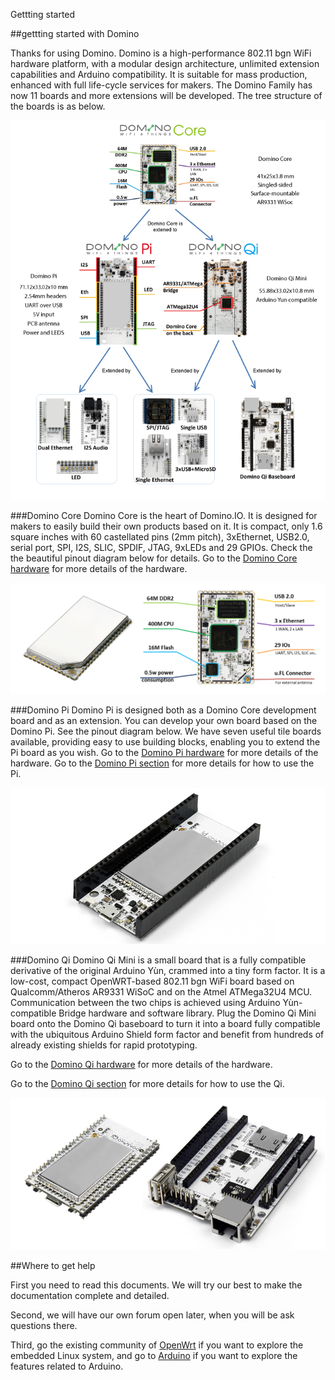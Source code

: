 Gettting started

##gettting started with Domino

Thanks for using Domino. Domino is a high-performance 802.11 bgn WiFi hardware platform, with a modular design architecture, unlimited extension capabilities and Arduino compatibility. It is suitable for mass production, enhanced with full life-cycle services for makers.
The Domino Family has now 11 boards and more extensions will be developed. The tree structure of the boards is as below.

![Domono family](tree.png)

###Domino Core
Domino Core is the heart of Domino.IO. It is designed for makers to easily build their own products based on it. It is compact, only 1.6 square inches with 60 castellated pins (2mm pitch), 3xEthernet, USB2.0, serial port, SPI, I2S, SLIC, SPDIF, JTAG, 9xLEDs and 29 GPIOs. Check the the beautiful pinout diagram below for details.
Go to the [Domino Core hardware](hardware/core/) for more details of the hardware.

![Domino Core](core.png)

###Domino Pi
Domino Pi is designed both as a Domino Core development board and as an extension. You can develop your own board based on the Domino Pi. See the pinout diagram below. We have seven useful tile boards available, providing easy to use building blocks, enabling you to extend the Pi board as you wish.
Go to the [Domino Pi hardware](hardware/pi/) for more details of the hardware.
Go to the [Domino Pi section](pi/) for more details for how to use the Pi.

![Domino Pi](domino-pi.png)

###Domino Qi
Domino Qi Mini is a small board that is a fully compatible derivative of the original Arduino Yùn, crammed into a tiny form factor. It is a low-cost, compact OpenWRT-based 802.11 bgn WiFi board based on Qualcomm/Atheros AR9331 WiSoC and on the Atmel ATMega32U4 MCU. Communication between the two chips is achieved using Arduino Yùn-compatible Bridge hardware and software library.
Plug the Domino Qi Mini board onto the Domino Qi baseboard to turn it into a board fully compatible with the ubiquitous Arduino Shield form factor and benefit from hundreds of already existing shields for rapid prototyping.

Go to the [Domino Qi hardware](hardware/qi/) for more details of the hardware.

Go to the [Domino Qi section](qi/) for more details for how to use the Qi.

![Domino Pi](domino-qi.png)

##Where to get help

First you need to read this documents. We will try our best to make the documentation complete and detailed. 

Second, we will have our own forum open later, when you will be ask questions there.

Third, go the existing community of [OpenWrt](http://www.openwrt.org) if you want to explore the embedded Linux system, and go to [Arduino](http://arduino.cc) if you want to explore the features related to Arduino.
